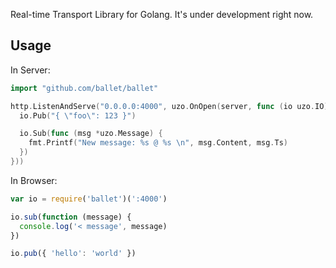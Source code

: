 Real-time Transport Library for Golang. It's under development right now.

## Usage

In Server:

```go
import "github.com/ballet/ballet"

http.ListenAndServe("0.0.0.0:4000", uzo.OnOpen(server, func (io uzo.IO) {
  io.Pub("{ \"foo\": 123 }")

  io.Sub(func (msg *uzo.Message) {
    fmt.Printf("New message: %s @ %s \n", msg.Content, msg.Ts)
  })
}))
```

In Browser:

```js
var io = require('ballet')(':4000')

io.sub(function (message) {
  console.log('< message', message)
})

io.pub({ 'hello': 'world' })
```
